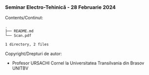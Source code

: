 ### Seminar Electro-Tehinică - 28 Februarie 2024

Contents/Continut: 

```sh
.
├── README.md
└── Scan.pdf

1 directory, 2 files
```

Copyright/Drepturi de autor:
* Profesor URSACHI Cornel la Universitatea Transilvania din Brasov UNITBV
